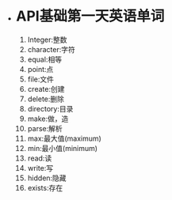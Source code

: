 - # API基础第一天英语单词

  1. Integer:整数
  2. character:字符
  3. equal:相等
  4. point:点
  5. file:文件
  6. create:创建
  7. delete:删除
  8. directory:目录
  9. make:做，造
  10. parse:解析
  11. max:最大值(maximum)
  12. min:最小值(minimum)
  13. read:读
  14. write:写
  15. hidden:隐藏
  16. exists:存在